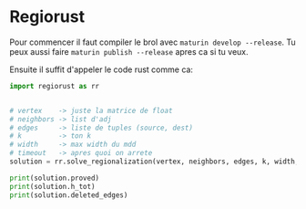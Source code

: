 # Regiorust

Pour commencer il faut compiler le brol avec `maturin develop --release`.
Tu peux aussi faire `maturin publish --release` apres ca si tu veux.

Ensuite il suffit d'appeler le code rust comme ca:

```python
import regiorust as rr


# vertex    -> juste la matrice de float
# neighbors -> list d'adj
# edges     -> liste de tuples (source, dest)
# k         -> ton k
# width     -> max width du mdd
# timeout   -> apres quoi on arrete
solution = rr.solve_regionalization(vertex, neighbors, edges, k, width, timeout)

print(solution.proved)
print(solution.h_tot)
print(solution.deleted_edges)
```